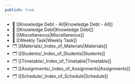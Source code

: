 ```yaml
---
publish: true
---
```


- 📄 [[Knowledge Debt - All|Knowledge Debt - All]]
- 📄 [[Knowledge Debt|Knowledge Debt]]
- 📄 [[Miscellaneous|Miscellaneous]]
- 📄 [[Weekly Task|Weekly Task]]
- 🗂️ [[Materials/_Index_of_Materials|Materials]]
- 🗂️ [[Students/_Index_of_Students|Students]]
- 🗂️ [[Timetable/_Index_of_Timetable|Timetable]]
- 🗂️ [[Assignments/_Index_of_Assignments|Assignments]]
- 🗂️ [[Schedule/_Index_of_Schedule|Schedule]]
